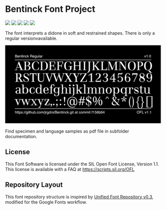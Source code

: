 # Bentinck Font Project

[![][Fontbakery]](https://jrgdrs.github.io/Bentinck/fontbakery/fontbakery-report.html)
[![][Universal]](https://jrgdrs.github.io/Bentinck/fontbakery/fontbakery-report.html)
[![][GF Profile]](https://jrgdrs.github.io/Bentinck/fontbakery/fontbakery-report.html)
[![][Outline Correctness]](https://jrgdrs.github.io/Bentinck/fontbakery/fontbakery-report.html)
[![][Shaping]](https://jrgdrs.github.io/Wittgenstein/Bentinck/fontbakery-report.html)

[Fontbakery]: https://img.shields.io/endpoint?url=https%3A%2F%2Fraw.githubusercontent.com%2Fjrgdrs%2FBentinck%2Fgh-pages%2Fbadges%2Foverall.json
[GF Profile]: https://img.shields.io/endpoint?url=https%3A%2F%2Fraw.githubusercontent.com%2Fjrgdrs%2FBentinck%2Fgh-pages%2Fbadges%2FGoogleFonts.json
[Outline Correctness]: https://img.shields.io/endpoint?url=https%3A%2F%2Fraw.githubusercontent.com%2Fjrgdrs%2FBentinck%2Fgh-pages%2Fbadges%2FOutlineCorrectnessChecks.json
[Shaping]: https://img.shields.io/endpoint?url=https%3A%2F%2Fraw.githubusercontent.com%2Fjrgdrs%2FBentinck%2Fgh-pages%2Fbadges%2FShapingChecks.json
[Universal]: https://img.shields.io/endpoint?url=https%3A%2F%2Fraw.githubusercontent.com%2Fjrgdrs%2FBentinck%2Fgh-pages%2Fbadges%2FUniversal.json

The font interprets a didone in soft and restrained shapes. There is only a regular versionvavailable.


![Sample Image](documentation/image-Regular.png)

Find specimen and language samples as pdf file in subfolder documentation.

## License

This Font Software is licensed under the SIL Open Font License, Version 1.1.
This license is available with a FAQ at
https://scripts.sil.org/OFL


## Repository Layout

This font repository structure is inspired by [Unified Font Repository v0.3](https://github.com/unified-font-repository/Unified-Font-Repository), modified for the Google Fonts workflow.
